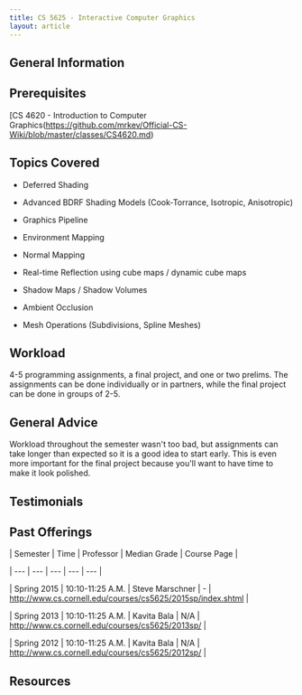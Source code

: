 ```yaml
---
title: CS 5625 - Interactive Computer Graphics
layout: article
---
```




## General Information



## Prerequisites

[CS 4620 - Introduction to Computer Graphics(https://github.com/mrkev/Official-CS-Wiki/blob/master/classes/CS4620.md)



## Topics Covered

 - Deferred Shading

 - Advanced BDRF Shading Models (Cook-Torrance, Isotropic, Anisotropic)

 - Graphics Pipeline

 - Environment Mapping

 - Normal Mapping

 - Real-time Reflection using cube maps / dynamic cube maps

 - Shadow Maps / Shadow Volumes

 - Ambient Occlusion

 - Mesh Operations (Subdivisions, Spline Meshes)



## Workload

4-5 programming assignments, a final project, and one or two prelims. The assignments can be done individually or in partners, while the final project can be done in groups of 2-5.



## General Advice

Workload throughout the semester wasn't too bad, but assignments can take longer than expected so it is a good idea to start early. This is even more important for the final project because you'll want to have time to make it look polished.



## Testimonials



## Past Offerings

| Semester | Time | Professor | Median Grade | Course Page |

| --- | --- | --- | --- | --- |

| Spring 2015 | 10:10-11:25 A.M. | Steve Marschner |  - | http://www.cs.cornell.edu/courses/cs5625/2015sp/index.shtml |

| Spring 2013 | 10:10-11:25 A.M. | Kavita Bala | N/A | http://www.cs.cornell.edu/courses/cs5625/2013sp/ |

| Spring 2012 | 10:10-11:25 A.M. | Kavita Bala | N/A | http://www.cs.cornell.edu/courses/cs5625/2012sp/ |



## Resources
